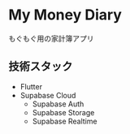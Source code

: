 # My Money Diary

もぐもぐ用の家計簿アプリ

## 技術スタック

- Flutter
- Supabase Cloud
  - Supabase Auth
  - Supabase Storage
  - Supabase Realtime